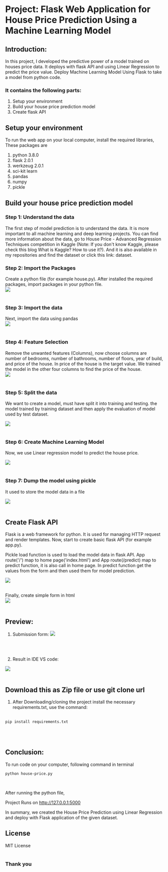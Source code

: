 # Project: Flask Web Application for House Price Prediction Using a Machine Learning Model

## Introduction:

In this project, I developed the predictive power of a model trained on houses price data. It deploys with flask API and using Linear Regression to predict the price value. Deploy Machine Learning Model Using Flask to take a model from python code.<br>

### It contains the following parts:

1. Setup your environment<br>
2. Build your house price prediction model<br>
3. Create flask API<br>

## Setup your environment

To run the web app on your local computer, install the required libraries, These packages are <br>

1. python 3.8.0
2. flask 2.0.1
3. werkzeug 2.0.1
4. sci-kit learn
5. pandas
6. numpy
7. pickle

## Build your house price prediction model

### Step 1: Understand the data

The first step of model prediction is to understand the data. It is more important to all machine learning and deep learning projects. You can find more information about the data, go to House Price - Advanced Regression Techniques competition in Kaggle (Note: If you don't know Kaggle, please check this blog What is Kaggle? How to use it?). And it is also available in my repositories and find the dataset or click this link: dataset.<br>

### Step 2: Import the Packages

Create a python file (for example house.py). After installed the required packages, import packages  in your python file.<br>
<img src='https://github.com/dineshperam/housePriceFlask/blob/main/projimages/img%201.1.png'></img>
<br>
<br>

### Step 3: Import the data

Next, import the data using pandas<br>
<img src='https://github.com/dineshperam/housePriceFlask/blob/main/projimages/img%201.2.png'></img>
<br>
<br>

### Step 4: Feature Selection 

Remove the unwanted features (Columns), now choose columns are  number of bedrooms, number of bathrooms, number of floors, year of build, and price of the house. In price of the house is the target value. We trained the model in the other four columns to find the price of the house.<br>
<img src='https://github.com/dineshperam/housePriceFlask/blob/main/projimages/img%201.3.png'></img>
<br>
<br>

### Step 5: Split the data
    
We want to create a model, must have split it into training and testing. the model trained by training dataset and then apply the evaluation of model used by test dataset.<br>

<img src='https://github.com/dineshperam/housePriceFlask/blob/main/projimages/img%201.4.png'></img>
<br>
<br>

### Step 6: Create Machine Learning Model
    
Now, we use Linear regression model to predict the house price.<br>

<img src='https://github.com/dineshperam/housePriceFlask/blob/main/projimages/1.5.png'></img>
<br>
<br>

### Step 7: Dump the model using pickle

It used to store the model data in a file<br>

<img src='https://github.com/dineshperam/housePriceFlask/blob/main/projimages/img%201.6.png'></img>
<br>
<br>

## Create Flask API

Flask is a web framework for python. It is used for managing HTTP request and render templates. Now, start to create basic flask API (for example app.py).<br> 

Pickle load function is used to load the model data in flask API. App route('/') map to home page('index.html') and App route(/predict) map to predict function, it is also call in home page. In predict function get the values from the form and then used them for model prediction.<br>

<img src='https://github.com/dineshperam/housePriceFlask/blob/main/projimages/img%201.7.png'></img>
<br>
<br>

Finally, create simple form in html<br>
<img src='https://github.com/dineshperam/housePriceFlask/blob/main/projimages/img%201.8.png'></img>
<br>
<br>

## Preview:
1. Submission form:
<img src='https://github.com/dineshperam/housePriceFlask/blob/main/projimages/img%201.9.png'></img>
<br>
<br>

2. Result in IDE VS code:

<img src='https://github.com/dineshperam/housePriceFlask/blob/main/projimages/img%201.91.png'></img>
<br>
<br>


## Download this as Zip file or use git clone url

1. After Downloading/cloning the project install the necessary requirements.txt, use the command:<br><br>
```
pip install requirements.txt
```
<br>
<br>

## Conclusion:

To run code on your computer, following command in terminal<br>
```
python house-price.py
```
<br>

After running the python file,<br>

Project Runs on http://127.0.0.1:5000 <br>

In summary, we created the House Price Prediction using Linear Regression and deploy with Flask application of the given  dataset.<br>

## License
MIT License
<br>
<br>

### Thank you
